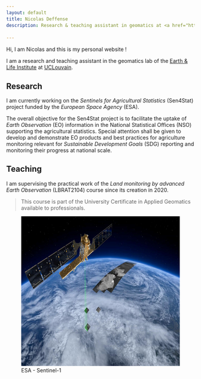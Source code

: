 ```yaml
---
layout: default
title: Nicolas Deffense
description: Research & teaching assistant in geomatics at <a href="https://uclouvain.be/" style="color:white;">UCLouvain</a>

---
```


Hi, I am Nicolas and this is my personal website !

I am a research and teaching assistant in the geomatics lab of the <a href="https://uclouvain.be/en/research-institutes/eli/">Earth & Life Institute</a> at <a href="https://uclouvain.be/">UCLouvain</a>.

## Research

I am currently working on the *Sentinels for Agricultural Statistics* (Sen4Stat) project funded by the *European Space Agency* (ESA).

The overall objective for the Sen4Stat project is to facilitate the uptake of *Earth Observation* (EO) information in the National Statistical Offices (NSO) supporting the agricultural statistics. Special attention shall be given to develop and demonstrate EO products and best practices for agriculture monitoring relevant for *Sustainable Development Goals* (SDG) reporting and monitoring their progress at national scale.

## Teaching

I am supervising the practical work of the *Land monitoring by advanced Earth Observation* (LBRAT2104) course since its creation in 2020.

>This course is part of the University Certificate in Applied Geomatics available to professionals.

<figure>
    <img src="./images/Sentinel-1.jpg" width="800" height="400">
    <figcaption>ESA - Sentinel-1</figcaption>
</figure>

